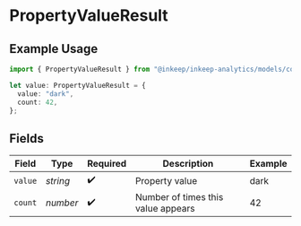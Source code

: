 # PropertyValueResult

## Example Usage

```typescript
import { PropertyValueResult } from "@inkeep/inkeep-analytics/models/components";

let value: PropertyValueResult = {
  value: "dark",
  count: 42,
};
```

## Fields

| Field                              | Type                               | Required                           | Description                        | Example                            |
| ---------------------------------- | ---------------------------------- | ---------------------------------- | ---------------------------------- | ---------------------------------- |
| `value`                            | *string*                           | :heavy_check_mark:                 | Property value                     | dark                               |
| `count`                            | *number*                           | :heavy_check_mark:                 | Number of times this value appears | 42                                 |